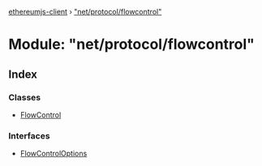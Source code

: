 [ethereumjs-client](../README.md) › ["net/protocol/flowcontrol"](_net_protocol_flowcontrol_.md)

# Module: "net/protocol/flowcontrol"

## Index

### Classes

- [FlowControl](../classes/_net_protocol_flowcontrol_.flowcontrol.md)

### Interfaces

- [FlowControlOptions](../interfaces/_net_protocol_flowcontrol_.flowcontroloptions.md)
